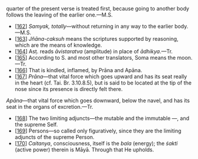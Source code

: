 quarter of the present verse is treated first, because going to another body follows the leaving of the earlier one.—M.S.

- [[162](#page--1-0)] *Samyak, totally*—without returning in any way to the earlier body.—M.S.
- [[163](#page--1-1)] *Jñāna-caksuh* means the scriptures supported by reasoning, which are the means of knowledge.
- [[164](#page--1-2)] Asṭ. reads *āvistaratva* (amplitude) in place of *ādhikya*.—Tr.
- [[165](#page--1-3)] According to S. and most other translators, Soma means the moon.—Tr.
- [[166](#page--1-4)] That is kindled, inflamed, by Prāna and Apāna.
- [[167](#page--1-5)] *Prāna*—that vital force which goes upward and has its seat really in the heart (cf. Tai. Br. 3.10.8.5), but is said to be located at the tip of the nose since its presence is directly felt there.

*Apāna*—that vital force which goes downward, below the navel, and has its seat in the organs of excretion.—Tr.

- [[168](#page--1-6)] The two limiting adjuncts—the mutable and the immutable —, and the supreme Self.
- [[169](#page--1-7)] Persons—so called only figuratively, since they are the limiting adjuncts of the supreme Person.
- [[170](#page--1-8)] *Caitanya*, consciousness, itself is the *bala* (energy); the *śakti* (active power) therein is Māyā. Through that He upholds.